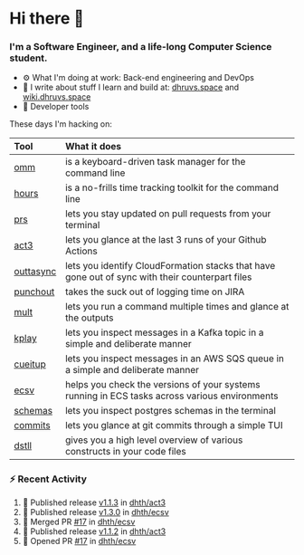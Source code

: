 Hi there 👋
===

### I'm a Software Engineer, and a life-long Computer Science student.


- ⚙️  What I'm doing at work: Back-end engineering and DevOps
- 🌱 I write about stuff I learn and build at:
    [dhruvs.space](https://dhruvs.space) and [wiki.dhruvs.space](https://wiki.dhruvs.space)
- 💙 Developer tools

These days I'm hacking on:

| Tool                                           | What it does                                                                                    |
|:-----------------------------------------------|:------------------------------------------------------------------------------------------------|
| [omm](https://github.com/dhth/omm)             | is a keyboard-driven task manager for the command line                                          |
| [hours](https://github.com/dhth/hours)         | is a no-frills time tracking toolkit for the command line                                       |
| [prs](https://github.com/dhth/prs)             | lets you stay updated on pull requests from your terminal                                       |
| [act3](https://github.com/dhth/act3)           | lets you glance at the last 3 runs of your Github Actions                                       |
| [outtasync](https://github.com/dhth/outtasync) | lets you identify CloudFormation stacks that have gone out of sync with their counterpart files |
| [punchout](https://github.com/dhth/punchout)   | takes the suck out of logging time on JIRA                                                      |
| [mult](https://github.com/dhth/mult)           | lets you run a command multiple times and glance at the outputs                                 |
| [kplay](https://github.com/dhth/kplay)         | lets you inspect messages in a Kafka topic in a simple and deliberate manner                    |
| [cueitup](https://github.com/dhth/cueitup)     | lets you inspect messages in an AWS SQS queue in a simple and deliberate manner                 |
| [ecsv](https://github.com/dhth/ecsv)           | helps you check the versions of your systems running in ECS tasks across various environments   |
| [schemas](https://github.com/dhth/schemas)     | lets you inspect postgres schemas in the terminal                                               |
| [commits](https://github.com/dhth/commits)     | lets you glance at git commits through a simple TUI                                             |
| [dstll](https://github.com/dhth/dstll)         | gives you a high level overview of various constructs in your code files                        |

### :zap: Recent Activity

<!--START_SECTION:activity-->
1. 🚀 Published release [v1.1.3](https://github.com/dhth/act3/releases/tag/v1.1.3) in [dhth/act3](https://github.com/dhth/act3)
2. 🚀 Published release [v1.3.0](https://github.com/dhth/ecsv/releases/tag/v1.3.0) in [dhth/ecsv](https://github.com/dhth/ecsv)
3. 🎉 Merged PR [#17](https://github.com/dhth/ecsv/pull/17) in [dhth/ecsv](https://github.com/dhth/ecsv)
4. 🚀 Published release [v1.1.2](https://github.com/dhth/act3/releases/tag/v1.1.2) in [dhth/act3](https://github.com/dhth/act3)
5. 💪 Opened PR [#17](https://github.com/dhth/ecsv/pull/17) in [dhth/ecsv](https://github.com/dhth/ecsv)
<!--END_SECTION:activity-->

